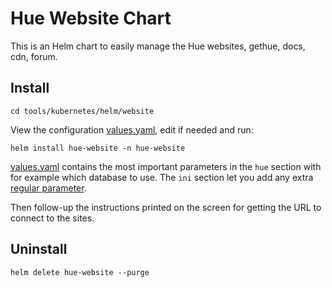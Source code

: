 # Hue Website Chart

This is an Helm chart to easily manage the Hue websites, gethue, docs, cdn, forum.

## Install

    cd tools/kubernetes/helm/website

View the configuration [values.yaml](values.yaml), edit if needed and run:

    helm install hue-website -n hue-website

[values.yaml](values.yaml) contains the most important parameters in the `hue` section with for example which database to use. The `ini`
section let you add any extra [regular parameter](https://docs.gethue.com/latest/administrator/configuration/server/).

Then follow-up the instructions printed on the screen for getting the URL to connect to the sites.

## Uninstall

    helm delete hue-website --purge
